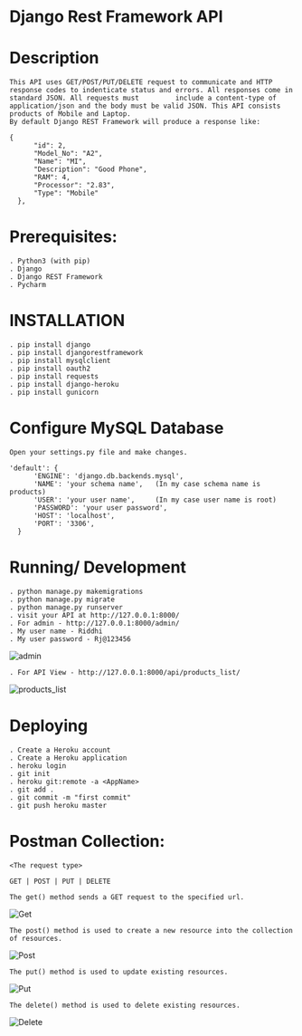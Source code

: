 # Django Rest Framework API

# Description
    This API uses GET/POST/PUT/DELETE request to communicate and HTTP response codes to indenticate status and errors. All responses come in standard JSON. All requests must         include a content-type of application/json and the body must be valid JSON. This API consists products of Mobile and Laptop.
    By default Django REST Framework will produce a response like:

    {
          "id": 2,
          "Model_No": "A2",
          "Name": "MI",
          "Description": "Good Phone",
          "RAM": 4,
          "Processor": "2.83",
          "Type": "Mobile"
      },

# Prerequisites:

    . Python3 (with pip)
    . Django
    . Django REST Framework
    . Pycharm
  
  
# INSTALLATION

    . pip install django
    . pip install djangorestframework
    . pip install mysqlclient
    . pip install oauth2
    . pip install requests
    . pip install django-heroku
    . pip install gunicorn
  
# Configure MySQL Database
  
    Open your settings.py file and make changes.

    'default': {
          'ENGINE': 'django.db.backends.mysql',
          'NAME': 'your schema name',   (In my case schema name is products)
          'USER': 'your user name',     (In my case user name is root)
          'PASSWORD': 'your user password',
          'HOST': 'localhost',
          'PORT': '3306',
      }

# Running/ Development
  
    . python manage.py makemigrations
    . python manage.py migrate
    . python manage.py runserver
    . visit your API at http://127.0.0.1:8000/
    . For admin - http://127.0.0.1:8000/admin/
    . My user name - Riddhi
    . My user password - Rj@123456
    
   ![admin](https://user-images.githubusercontent.com/69605346/96028525-04d69180-0e77-11eb-92eb-9c9548a920a4.png)
   
    . For API View - http://127.0.0.1:8000/api/products_list/
    
   ![products_list](https://user-images.githubusercontent.com/69605346/96028869-83333380-0e77-11eb-8bc9-2e92a47cbb5e.png)
  
# Deploying
  
    . Create a Heroku account
    . Create a Heroku application
    . heroku login
    . git init
    . heroku git:remote -a <AppName>
    . git add .
    . git commit -m "first commit"
    . git push heroku master


# Postman Collection:

    <The request type>

    GET | POST | PUT | DELETE    
  
    The get() method sends a GET request to the specified url.
  ![Get ](https://user-images.githubusercontent.com/69605346/96024279-25035200-0e71-11eb-9eae-c5429d72baf7.png)
 
    The post() method is used to create a new resource into the collection of resources.
  ![Post](https://user-images.githubusercontent.com/69605346/96026229-defbbd80-0e73-11eb-9afd-61f3878cbce6.png)
  
    The put() method is used to update existing resources.
  ![Put](https://user-images.githubusercontent.com/69605346/96027671-d4dabe80-0e75-11eb-8833-73f1dfb4141b.png)

    The delete() method is used to delete existing resources.
  ![Delete](https://user-images.githubusercontent.com/69605346/96028019-677b5d80-0e76-11eb-9088-5c526f0513aa.png)



